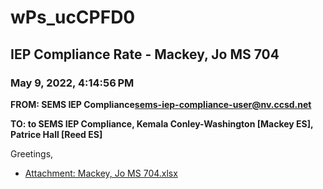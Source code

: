 # wPs_ucCPFD0
## IEP Compliance Rate - Mackey, Jo MS 704
### May 9, 2022, 4:14:56 PM
**FROM: SEMS IEP Compliance<sems-iep-compliance-user@nv.ccsd.net>**

**TO: to SEMS IEP Compliance, Kemala Conley-Washington [Mackey ES], Patrice Hall [Reed ES]**


Greetings,  





* [Attachment: Mackey, Jo MS 704.xlsx](wPs_ucCPFD0-attachment-1.xlsx)
